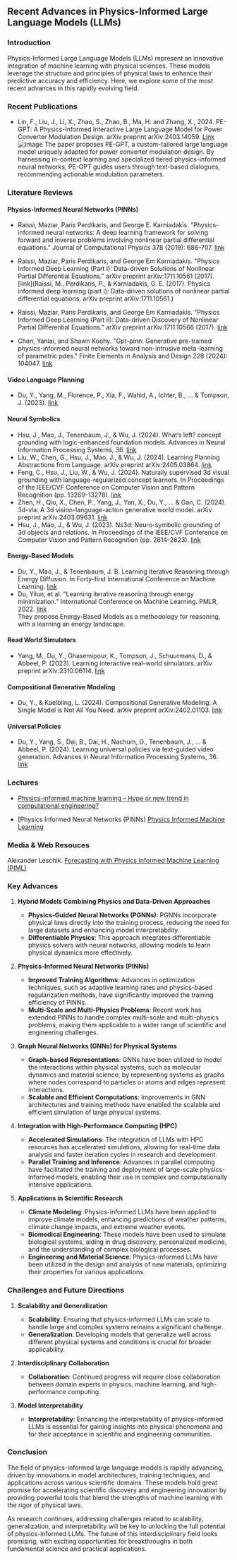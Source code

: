 ## Recent Advances in Physics-Informed Large Language Models (LLMs)

### Introduction
Physics-Informed Large Language Models (LLMs) represent an innovative integration of machine learning with physical sciences. These models leverage the structure and principles of physical laws to enhance their predictive accuracy and efficiency. Here, we explore some of the most recent advances in this rapidly evolving field.

### Recent Publications
- Lin, F., Liu, J., Li, X., Zhao, S., Zhao, B., Ma, H. and Zhang, X., 2024. PE-GPT: A Physics-Informed Interactive Large Language Model for Power Converter Modulation Design. arXiv preprint arXiv:2403.14059. [Link](https://arxiv.org/abs/2403.14059)
  ![image](https://github.com/qiaosun22/AwesomePhysicsInformedLLMs/assets/136222260/3b649ee5-1c36-413e-b8ad-11b75fb44693)
  The paper proposes PE-GPT, a custom-tailored large language model uniquely adapted for power converter modulation design. By harnessing in-context learning and specialized tiered physics-informed neural networks, PE-GPT guides users through text-based dialogues, recommending actionable modulation parameters.


### Literature Reviews
#### Physics-Informed Neural Networks (PINNs)
- Raissi, Maziar, Paris Perdikaris, and George E. Karniadakis. "Physics-informed neural networks: A deep learning framework for solving forward and inverse problems involving nonlinear partial differential equations." Journal of Computational Physics 378 (2019): 686-707. [link](https://pdf.sciencedirectassets.com/272570/1-s2.0-S0021999118X00229/1-s2.0-S0021999118307125/main.pdf?X-Amz-Security-Token=IQoJb3JpZ2luX2VjEHUaCXVzLWVhc3QtMSJIMEYCIQCQiKQKWYtEYaOhisuwR%2FByzve0qwGbrjqqbs1IKgpzYgIhAKCoQvXizbUxWzN7i2XEFxHNcdDIXFisjkl9mTPtZlSwKrMFCC4QBRoMMDU5MDAzNTQ2ODY1IgxA2%2BRvN91pD8pDQf0qkAVtzWM0kJf4oPmQsnTSU9OSKcFvNW%2BN9d2UJRBCEDL0hIjwNzUyw%2FA7tKJzpkGlmUYxQmhfhflQobxu5CrbhFF66nGj2YqsAmKwB9t09wue4MC1J9rfPd68IaUgTS6YuadB53WCwIsyqEOY9e2CWPMa5OZ3mpIX80wVXMGT0shoMBZwVfNi%2F2m3RC3Adeoqi%2BLLRlX57D8opwd3o5Hjd5AfqtzgdIYg4qECG5qgxfXNu3AkKrrf9v5aikqLSSTpkydIuq5FmYlKjwSh%2BpArvhWNJ9IA6kjVBELN3fuLnc1EkGcyRxcVGU2DyieCPj1C3g1pBel7Rf%2FkAnAgvVha4hSUuoHByxW%2FhWFs%2FK7Xna9UY8sApWddHmuvcLoGFK1XzEqEMF8A1ndiFSUkwlhWkZHeD0yuo02JrZIIcASlWkGbSv4dktEbAWh1mZIevaMryfeJckMrjFmkl2Tpmy%2FbqwEXwtUpdl%2FuRhk8llqAnAIb5FvJul2RtGiXkHYTMNalvK8SPtvgaQHYF%2BRr0VTikkb4rwXUYo2DkZ3Z%2Fyb1o%2FvT%2FIsg%2BGTKe4%2FTWA0gRutHK15erG%2BSjRNYgT8NyjJDmufiJfCb3e6dnZNY%2BsLguDKbwU100N1hHAeSl%2BhbpxRLB76bkj2Y4ibqUNv0OLJxuyvGSDDSfOl4oys0Quk3cArd5cV5oczdj1%2Bt0%2FUhWPZCciGwxNDkYHTMqyZjU1uv8EOYD7grvi1tGpaZnPVCbjaDJzvXSO846GxLkLqgM6TvWnnf7UkM5VerFDhPLQq3BSoGU1QAW0lp0Qj%2FUv98qjikRvE6301e4PtTjJjzUj6iFQKkxkrxxVwbdChL8ElVkkf9DjdLfpqGmp8%2ByQNUJK3aMzCi%2Bf%2BzBjqwAaYGds36NbfdQcaiLDdc7uPs4M37iWPUsGymJYMHwlWDoHJ%2Blcj4mSP7Db6b0blwjvW9M%2FOXxrWlUrLtrF2YXGT65Mk%2FOe87baOi2QJ%2FSDZ%2FpEHPkydOS0sGeUkRgNkR0mhT6JsUvMcLlE8vZQnK3J4SXM%2Fu1Yfj0dh4srD%2Fuz4p%2BTr4oSSVqKMWbhBV3MRRj8o%2Fr6VMKFNT9ALd2J9EZxDABTKE2O2R6IFLdWwggK2K&X-Amz-Algorithm=AWS4-HMAC-SHA256&X-Amz-Date=20240629T133632Z&X-Amz-SignedHeaders=host&X-Amz-Expires=300&X-Amz-Credential=ASIAQ3PHCVTY2DSTB3FG%2F20240629%2Fus-east-1%2Fs3%2Faws4_request&X-Amz-Signature=606c872d81213998b4b1ba503f6824103258d9506233e1474e0a5485bf55e336&hash=17dccf983ee8e046a08aefa5f3966a15550ab660e4492c652fb5600d2a1cf7c3&host=68042c943591013ac2b2430a89b270f6af2c76d8dfd086a07176afe7c76c2c61&pii=S0021999118307125&tid=spdf-53c70f3f-c4b6-4f2c-945d-edf2a5f4b9c1&sid=440fa6bd6a2378453798b4044f713ff18e60gxrqa&type=client&tsoh=d3d3LnNjaWVuY2VkaXJlY3QuY29t&ua=05015e5e025352045553&rr=89b64e56b9d10f20&cc=cn&kca=eyJrZXkiOiJuR0REcDJpTTRseXN2TEl4bzFkcERFQlgvYldWK0JDRzUyc2ZYdVIyb0R2R1ZXSHFmWnB2TFdEeVBFWmlRZGlJNkpacEd1WWFyb2x5WnRiUW9wbXp3UW1xaXVIYVZYRU52VXVBT2FkdjBEeXpWZHZ4aGpvZFo3YThyR1UydWY0L3lNZ1dXS3R3UklhUG1SMGMrQ0p4RnRnRmcrOUlDMkpsNWkvcWMrUnFwYTZtb243KyIsIml2IjoiODE2ZjlhNDlmOWY3MDk5ZjVhOTRlYzEzN2UzZTAyNzUifQ==_1719668198356)

- Raissi, Maziar, Paris Perdikaris, and George Em Karniadakis. "Physics Informed Deep Learning (Part I): Data-driven Solutions of Nonlinear Partial Differential Equations." arXiv preprint arXiv:1711.10561 (2017). [link](Raissi, M., Perdikaris, P., & Karniadakis, G. E. (2017). Physics informed deep learning (part i): Data-driven solutions of nonlinear partial differential equations. arXiv preprint arXiv:1711.10561.)

- Raissi, Maziar, Paris Perdikaris, and George Em Karniadakis. "Physics Informed Deep Learning (Part II): Data-driven Discovery of Nonlinear Partial Differential Equations." arXiv preprint arXiv:1711.10566 (2017). [link](https://arxiv.org/pdf/1711.10566)


- Chen, Yanlai, and Shawn Koohy. "Gpt-pinn: Generative pre-trained physics-informed neural networks toward non-intrusive meta-learning of parametric pdes." Finite Elements in Analysis and Design 228 (2024): 104047. [link](https://arxiv.org/pdf/2303.14878)


#### Video Language Planning
- Du, Y., Yang, M., Florence, P., Xia, F., Wahid, A., Ichter, B., ... & Tompson, J. (2023). [link](https://arxiv.org/pdf/2310.10625)

#### Neural Symbolics
- Hsu, J., Mao, J., Tenenbaum, J., & Wu, J. (2024). What’s left? concept grounding with logic-enhanced foundation models. Advances in Neural Information Processing Systems, 36. [link](https://arxiv.org/pdf/2404.19696)
- Liu, W., Chen, G., Hsu, J., Mao, J., & Wu, J. (2024). Learning Planning Abstractions from Language. arXiv preprint arXiv:2405.03864. [link](https://openreview.net/pdf?id=3UWuFoksGb)
- Feng, C., Hsu, J., Liu, W., & Wu, J. (2024). Naturally supervised 3d visual grounding with language-regularized concept learners. In Proceedings of the IEEE/CVF Conference on Computer Vision and Pattern Recognition (pp. 13269-13278). [link](https://arxiv.org/pdf/2404.19696)
- Zhen, H., Qiu, X., Chen, P., Yang, J., Yan, X., Du, Y., ... & Gan, C. (2024). 3d-vla: A 3d vision-language-action generative world model. arXiv preprint arXiv:2403.09631. [link](https://arxiv.org/pdf/2403.09631)
- Hsu, J., Mao, J., & Wu, J. (2023). Ns3d: Neuro-symbolic grounding of 3d objects and relations. In Proceedings of the IEEE/CVF Conference on Computer Vision and Pattern Recognition (pp. 2614-2623). [link](https://openaccess.thecvf.com/content/CVPR2023/papers/Hsu_NS3D_Neuro-Symbolic_Grounding_of_3D_Objects_and_Relations_CVPR_2023_paper.pdf)
#### Energy-Based Models
- Du, Y., Mao, J., & Tenenbaum, J. B. Learning Iterative Reasoning through Energy Diffusion. In Forty-first International Conference on Machine Learning. [link](https://arxiv.org/pdf/2406.11179v1)
- Du, Yilun, et al. "Learning iterative reasoning through energy minimization." International Conference on Machine Learning. PMLR, 2022. [link](https://proceedings.mlr.press/v162/du22d/du22d.pdf) \
  They propose Energy-Based Models as a methodology for reasoning, with a learning an energy landscape.

#### Read World Simulators
- Yang, M., Du, Y., Ghasemipour, K., Tompson, J., Schuurmans, D., & Abbeel, P. (2023). Learning interactive real-world simulators. arXiv preprint arXiv:2310.06114. [link](https://arxiv.org/pdf/2310.06114)

#### Compositional Generative Modeling
- Du, Y., & Kaelbling, L. (2024). Compositional Generative Modeling: A Single Model is Not All You Need. arXiv preprint arXiv:2402.01103. [link](https://arxiv.org/pdf/2402.01103) 
#### Universal Policies
- Du, Y., Yang, S., Dai, B., Dai, H., Nachum, O., Tenenbaum, J., ... & Abbeel, P. (2024). Learning universal policies via text-guided video generation. Advances in Neural Information Processing Systems, 36. [link](https://arxiv.org/pdf/2302.00111)

### Lectures
- [Physics-informed machine learning –
Hype or new trend in computational engineering?](https://homepage.tudelft.nl/y95n9/files/presentations/icsm2023.pdf)

- [Physics Informed Neural Networks (PINNs) [Physics Informed Machine Learning](https://www.youtube.com/watch?v=-zrY7P2dVC4&t=1326s)



### Media & Web Resouces
Alexander Leschik. [Forecasting with Physics Informed Machine Learning (PIML)](https://medium.com/@royaltokens/forecasting-with-physics-informed-machine-learning-piml-670a6e168293)
### Key Advances

1. **Hybrid Models Combining Physics and Data-Driven Approaches**
   - **Physics-Guided Neural Networks (PGNNs)**: PGNNs incorporate physical laws directly into the training process, reducing the need for large datasets and enhancing model interpretability.
   - **Differentiable Physics**: This approach integrates differentiable physics solvers with neural networks, allowing models to learn physical dynamics more effectively.

2. **Physics-Informed Neural Networks (PINNs)**
   - **Improved Training Algorithms**: Advances in optimization techniques, such as adaptive learning rates and physics-based regularization methods, have significantly improved the training efficiency of PINNs.
   - **Multi-Scale and Multi-Physics Problems**: Recent work has extended PINNs to handle complex multi-scale and multi-physics problems, making them applicable to a wider range of scientific and engineering challenges.

3. **Graph Neural Networks (GNNs) for Physical Systems**
   - **Graph-based Representations**: GNNs have been utilized to model the interactions within physical systems, such as molecular dynamics and material science, by representing systems as graphs where nodes correspond to particles or atoms and edges represent interactions.
   - **Scalable and Efficient Computations**: Improvements in GNN architectures and training methods have enabled the scalable and efficient simulation of large physical systems.

4. **Integration with High-Performance Computing (HPC)**
   - **Accelerated Simulations**: The integration of LLMs with HPC resources has accelerated simulations, allowing for real-time data analysis and faster iteration cycles in research and development.
   - **Parallel Training and Inference**: Advances in parallel computing have facilitated the training and deployment of large-scale physics-informed models, enabling their use in complex and computationally intensive applications.

5. **Applications in Scientific Research**
   - **Climate Modeling**: Physics-informed LLMs have been applied to improve climate models, enhancing predictions of weather patterns, climate change impacts, and extreme weather events.
   - **Biomedical Engineering**: These models have been used to simulate biological systems, aiding in drug discovery, personalized medicine, and the understanding of complex biological processes.
   - **Engineering and Material Science**: Physics-informed LLMs have been utilized in the design and analysis of new materials, optimizing their properties for various applications.

### Challenges and Future Directions

1. **Scalability and Generalization**
   - **Scalability**: Ensuring that physics-informed LLMs can scale to handle large and complex systems remains a significant challenge.
   - **Generalization**: Developing models that generalize well across different physical systems and conditions is crucial for broader applicability.

2. **Interdisciplinary Collaboration**
   - **Collaboration**: Continued progress will require close collaboration between domain experts in physics, machine learning, and high-performance computing.

3. **Model Interpretability**
   - **Interpretability**: Enhancing the interpretability of physics-informed LLMs is essential for gaining insights into physical phenomena and for their acceptance in scientific and engineering communities.

### Conclusion

The field of physics-informed large language models is rapidly advancing, driven by innovations in model architectures, training techniques, and applications across various scientific domains. These models hold great promise for accelerating scientific discovery and engineering innovation by providing powerful tools that blend the strengths of machine learning with the rigor of physical laws.

As research continues, addressing challenges related to scalability, generalization, and interpretability will be key to unlocking the full potential of physics-informed LLMs. The future of this interdisciplinary field looks promising, with exciting opportunities for breakthroughs in both fundamental science and practical applications.


